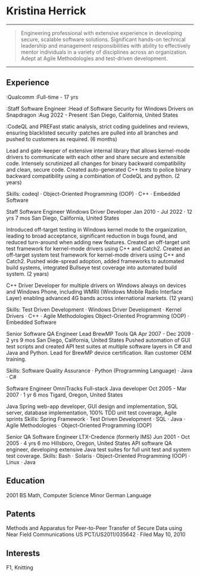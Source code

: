 Kristina Herrick
================
----
> Engineering professional with extensive experience in developing secure, scalable software solutions. 
> Significant hands-on technical leadership and management responsibilities with ability to effectively 
> mentor individuals in a variety of disciplines across an organization. Adept at Agile Methodologies 
> and test-driven development.
----
Experience
----------
:Qualcomm
:Full-time - 17 yrs

:Staff Software Engineer
:Head of Software Security for Windows Drivers on Snapdragon
:Aug 2022 - Present
:San Diego, California, United States

:CodeQL and PREFast static analysis, strict coding guidelines and reviews, ensuring blacklisted security 
:patches are pulled into all branches and pushed to customers as required. (6 months)

Lead and gate-keeper of extensive internal library that allows kernel-mode drivers to communicate 
with each other and share secure and extensible code. Intensely scrutinized all changes for binary 
backward compatibility and clean, secure code. Created auto-generated C++ tests to police binary 
backward compatibility using a combination of CodeQL and python. (2 years)

Skills: codeql · Object-Oriented Programming (OOP) · C++ · Embedded Software

Staff Software Engineer
Windows Driver Developer
Jan 2010 - Jul 2022 · 12 yrs 7 mos
San Diego, California, United States

Introduced off-target testing in Windows kernel mode to the organization, leading to broad acceptance, 
significant reduction in bugs found, and reduced turn-around when adding new features. Created an 
off-target unit test framework for kernel-mode drivers using C++ and Catch2. Created an off-target 
system test framework for kernel-mode drivers using C++ and Catch2. Pushed wide-spread adoption, added 
frameworks to automated build systems, integrated Bullseye test coverage into automated build system. (2 years)

C++ Driver Developer for multiple drivers on Windows always on devices and Windows Phone, including WMRil 
(Windows Mobile Radio Interface Layer) enabling advanced 4G bands across international markets. (12 years)

Skills: Test Driven Development · Windows Driver Development · Kernel Drivers · C++ · Agile Methodologies
Object-Oriented Programming (OOP) · Embedded Software

Senior Software QA Engineer
Lead BrewMP Tools QA
Apr 2007 - Dec 2009 · 2 yrs 9 mos
San Diego, California, United States
Pushed automation of GUI test scripts and created API test suites at multiple software layers in C# and 
Java and Python. Lead for BrewMP device certification. Ran customer OEM training.

Skills: Software Quality Assurance · Python (Programming Language) · Java · C#

Software Engineer
OmniTracks Full-stack Java developer
Oct 2005 - Mar 2007 · 1 yr 6 mos
Tigard, Oregon, United States

Java Spring web-app developer, GUI design and implementation, SQL server, database implementation, 
100% TDD unit test coverage, Agile sprints
Skills: Spring Framework · Test Driven Development · SQL · Java · Agile Methodologies · Object-Oriented Programming (OOP)


Senior QA Software Engineer
LTX-Credence (formerly IMS)
Jun 2001 - Oct 2005 · 4 yrs 6 mo
Hillsboro, Oregon, United States
API software QA engineer, developing extensive Java test suites for full unit test and system test coverage.
Skills: Bash · Solaris · Object-Oriented Programming (OOP) · Linux · Java


Education
----------
2001
BS Math, Computer Science
Minor German Language

Patents
-------
Methods and Apparatus for Peer-to-Peer Transfer of Secure Data using Near Field Communications
US PCT/US2011/035642 · Filed May 10, 2010

Interests
---------
F1, Knitting
